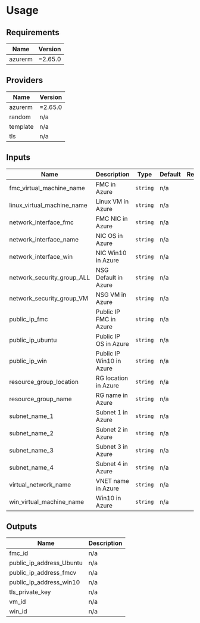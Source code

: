 # Usage
<!--- BEGIN_TF_DOCS --->
## Requirements

| Name | Version |
|------|---------|
| azurerm | =2.65.0 |

## Providers

| Name | Version |
|------|---------|
| azurerm | =2.65.0 |
| random | n/a |
| template | n/a |
| tls | n/a |

## Inputs

| Name | Description | Type | Default | Required |
|------|-------------|------|---------|:--------:|
| fmc\_virtual\_machine\_name | FMC in Azure | `string` | n/a | yes |
| linux\_virtual\_machine\_name | Linux VM in Azure | `string` | n/a | yes |
| network\_interface\_fmc | FMC NIC in Azure | `string` | n/a | yes |
| network\_interface\_name | NIC OS in Azure | `string` | n/a | yes |
| network\_interface\_win | NIC Win10 in Azure | `string` | n/a | yes |
| network\_security\_group\_ALL | NSG Default in Azure | `string` | n/a | yes |
| network\_security\_group\_VM | NSG VM in Azure | `string` | n/a | yes |
| public\_ip\_fmc | Public IP FMC in Azure | `string` | n/a | yes |
| public\_ip\_ubuntu | Public IP OS in Azure | `string` | n/a | yes |
| public\_ip\_win | Public IP Win10 in Azure | `string` | n/a | yes |
| resource\_group\_location | RG location in Azure | `string` | n/a | yes |
| resource\_group\_name | RG name in Azure | `string` | n/a | yes |
| subnet\_name\_1 | Subnet 1 in Azure | `string` | n/a | yes |
| subnet\_name\_2 | Subnet 2 in Azure | `string` | n/a | yes |
| subnet\_name\_3 | Subnet 3 in Azure | `string` | n/a | yes |
| subnet\_name\_4 | Subnet 4 in Azure | `string` | n/a | yes |
| virtual\_network\_name | VNET name in Azure | `string` | n/a | yes |
| win\_virtual\_machine\_name | Win10 in Azure | `string` | n/a | yes |

## Outputs

| Name | Description |
|------|-------------|
| fmc\_id | n/a |
| public\_ip\_address\_Ubuntu | n/a |
| public\_ip\_address\_fmcv | n/a |
| public\_ip\_address\_win10 | n/a |
| tls\_private\_key | n/a |
| vm\_id | n/a |
| win\_id | n/a |

<!--- END_TF_DOCS --->
